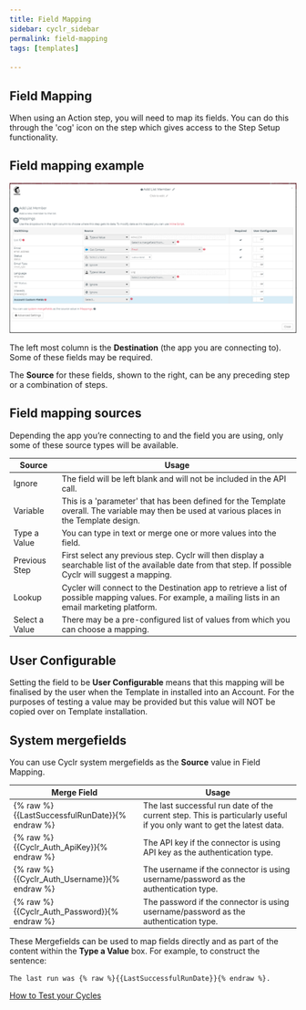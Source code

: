 ```yaml
---
title: Field Mapping
sidebar: cyclr_sidebar
permalink: field-mapping
tags: [templates]

---
```


## Field Mapping

When using an Action step, you will need to map its fields.  You can do this through the 'cog' icon on the step which gives access to the Step Setup functionality.

## Field mapping example

![](./images/field-mapping-eg.png)

The left most column is the **Destination** (the app you are connecting to). Some of these fields may be required.

The **Source** for these fields, shown to the right, can be any preceding step or a combination of steps.

## Field mapping sources

Depending the app you’re connecting to and the field you are using, only some of these source types will be available.

| Source | Usage |
| --- | --- |
| Ignore | The field will be left blank and will not be included in the API call. |
| Variable | This is a 'parameter' that has been defined for the Template overall.  The variable may then be used at various places in the Template design. |
| Type a Value | You can type in text or merge one or more values into the field. |
| Previous Step | First select any previous step.  Cyclr will then display a searchable list of the available date from that step. If possible Cyclr will suggest a mapping. |
| Lookup | Cycler will connect to the Destination app to retrieve a list of possible mapping values. For example, a mailing lists in an email marketing platform. |
| Select a Value | There may be a pre-configured list of values from which you can choose a mapping. |

## User Configurable

Setting the field to be **User Configurable** means that this mapping will be finalised by the user when the Template in installed into an Account.  For the purposes of testing a value may be provided but this value will NOT be copied over on Template installation.

## System mergefields

You can use Cyclr system mergefields as the **Source** value in Field Mapping.

| Merge Field | Usage |
| --- | --- |
| {% raw %}{{LastSuccessfulRunDate}}{% endraw %} | The last successful run date of the current step. This is particularly useful if you only want to get the latest data. |
| {% raw %}{{Cyclr_Auth_ApiKey}}{% endraw %} | The API key if the connector is using API key as the authentication type. |
| {% raw %}{{Cyclr_Auth_Username}}{% endraw %} | The username if the connector is using username/password as the authentication type. |
| {% raw %}{{Cyclr_Auth_Password}}{% endraw %} |The password if the connector is using username/password as the authentication type.|

These Mergefields can be used to map fields directly and as part of the content within the **Type a Value** box.  For example, to construct the sentence:
```
The last run was {% raw %}{{LastSuccessfulRunDate}}{% endraw %}.
```

[How to Test your Cycles](./testing-cycles)
